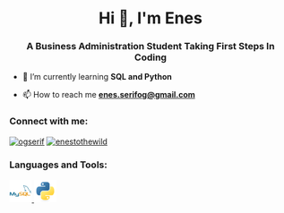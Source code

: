 <h1 align="center">Hi 👋, I'm Enes</h1>
<h3 align="center">A Business Administration Student Taking First Steps In Coding</h3>

- 🌱 I’m currently learning **SQL and Python**

- 📫 How to reach me **enes.serifog@gmail.com**

<h3 align="left">Connect with me:</h3>
<p align="left">
<a href="https://twitter.com/ogserif" target="blank"><img align="center" src="https://raw.githubusercontent.com/rahuldkjain/github-profile-readme-generator/master/src/images/icons/Social/twitter.svg" alt="ogserif" height="30" width="40" /></a>
<a href="https://instagram.com/enestothewild" target="blank"><img align="center" src="https://raw.githubusercontent.com/rahuldkjain/github-profile-readme-generator/master/src/images/icons/Social/instagram.svg" alt="enestothewild" height="30" width="40" /></a>
</p>

<h3 align="left">Languages and Tools:</h3>
<p align="left"> <a href="https://www.mysql.com/" target="_blank"> <img src="https://raw.githubusercontent.com/devicons/devicon/master/icons/mysql/mysql-original-wordmark.svg" alt="mysql" width="40" height="40"/> </a> <a href="https://www.python.org" target="_blank"> <img src="https://raw.githubusercontent.com/devicons/devicon/master/icons/python/python-original.svg" alt="python" width="40" height="40"/> </a> </p>
